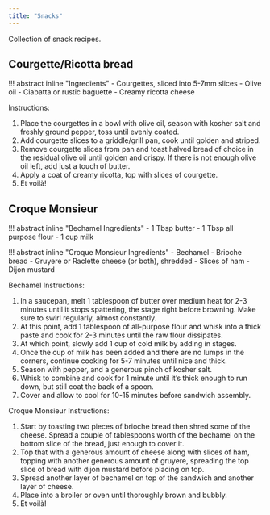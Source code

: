 ```yaml
---
title: "Snacks"
---
```


Collection of snack recipes.

## Courgette/Ricotta bread

!!! abstract inline "Ingredients"
    - Courgettes, sliced into 5-7mm slices
    - Olive oil
    - Ciabatta or rustic baguette
    - Creamy ricotta cheese

Instructions:

1. Place the courgettes in a bowl with olive oil, season with kosher salt and freshly ground pepper, toss until evenly coated.
2. Add courgette slices to a griddle/grill pan, cook until golden and striped.
3. Remove courgette slices from pan and toast halved bread of choice in the residual olive oil until golden and crispy. If there is not enough olive oil left, add just a touch of butter.
4. Apply a coat of creamy ricotta, top with slices of courgette.
5. Et voilà!

## Croque Monsieur

!!! abstract inline "Bechamel Ingredients"
    - 1 Tbsp butter
    - 1 Tbsp all purpose flour
    - 1 cup milk

!!! abstract inline "Croque Monsieur Ingredients"
    - Bechamel
    - Brioche bread
    - Gruyere or Raclette cheese (or both), shredded
    - Slices of ham
    - Dijon mustard

Bechamel Instructions:

1. In a saucepan, melt 1 tablespoon of butter over medium heat for 2-3 minutes until it stops spattering, the stage right before browning. Make sure to swirl regularly, almost constantly.
2. At this point, add 1 tablespoon of all-purpose flour and whisk into a thick paste and cook for 2-3 minutes until the raw flour dissipates.
3. At which point, slowly add 1 cup of cold milk by adding in stages.
4. Once the cup of milk has been added and there are no lumps in the corners, continue cooking for 5-7 minutes until nice and thick.
5. Season with pepper, and a generous pinch of kosher salt.
6. Whisk to combine and cook for 1 minute until it’s thick enough to run down, but still coat the back of a spoon.
7. Cover and allow to cool for 10-15 minutes before sandwich assembly.

Croque Monsieur Instructions:

1. Start by toasting two pieces of brioche bread then shred some of the cheese. Spread a couple of tablespoons worth of the bechamel on the bottom slice of the bread, just enough to cover it.
2. Top that with a generous amount of cheese along with slices of ham, topping with another generous amount of gruyere, spreading the top slice of bread with dijon mustard before placing on top.
3. Spread another layer of bechamel on top of the sandwich and another layer of cheese.
4. Place into a broiler or oven until thoroughly brown and bubbly.
5. Et voilà!
